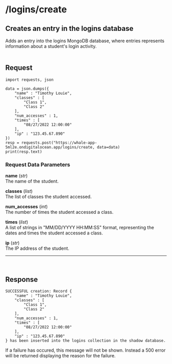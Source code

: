 # /logins/create

## Creates an entry in the logins database
Adds an entry into the logins MongoDB database, where entries represents information about a student's login activity.
<br><br>

## Request

    import requests, json

    data = json.dumps({
        "name" : "Timothy Louie",
        "classes" : [
            "Class 1",
            "Class 2"
        ],
        "num_accesses" : 1,
        "times" : [
            "08/27/2022 12:00:00"
        ],
        "ip" : "123.45.67.890"
    })
    resp = requests.post("https://whale-app-5ml2e.ondigitalocean.app/logins/create, data=data)
    print(resp.text)

### Request Data Parameters

**name** (*str*) <br>
    The name of the student.

**classes** (*list*) <br>
    The list of classes the student accessed.

**num_accesses** (*int*) <br>
    The number of times the student accessed a class.

**times** (*list*) <br>
    A list of strings in "MM/DD/YYYY HH:MM:SS" format, representing the dates and times the student accessed a class.

**ip** (*str*) <br>
    The IP address of the student.

<hr> <br>

## Response
    
    SUCCESSFUL creation: Record {      
        "name" : "Timothy Louie",
        "classes" : [
            "Class 1",
            "Class 2"
        ],
        "num_accesses" : 1,
        "times" : [
            "08/27/2022 12:00:00"
        ],
        "ip" : "123.45.67.890"
    } has been inserted into the logins collection in the shadow database.

If a failure has occured, this message will not be shown. Instead a 500 error will be returned displaying the reason for the failure.